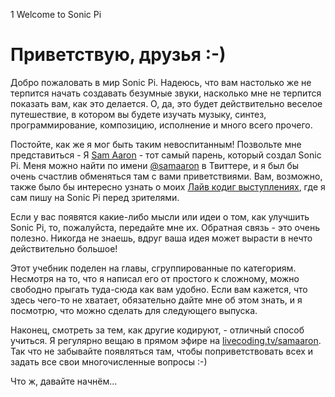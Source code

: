 1 Welcome to Sonic Pi

# Приветствую, друзья :-)

Добро пожаловать в мир Sonic Pi. Надеюсь, что вам настолько же не терпится
начать создавать безумные звуки, насколько мне не терпится показать вам, как
это делается. О, да, это будет действительно веселое путешествие, в котором вы
будете изучать музыку, синтез, программирование, композицию, исполнение и много
всего прочего.

Постойте, как же я мог быть таким невоспитанным! Позвольте мне представиться -
Я [Sam Aaron](http://twitter.com/samaaron) - тот самый парень, который создал
Sonic Pi. Меня можно найти по имени [@samaaron](http://twitter.com/samaaron) в
Твиттере, и я был бы очень счастлив обменяться там с вами приветствиями. Вам,
возможно, также было бы интересно узнать о моих
[Лайв кодиг выступлениях](http://facebook.com/livecodersamaaron), где я
сам пишу на Sonic Pi перед зрителями.

Если у вас появятся какие-либо мысли или идеи о том, как улучшить Sonic Pi, то,
пожалуйста, передайте мне их. Обратная связь - это очень полезно. Никогда не
знаешь, вдруг ваша идея может вырасти в нечто действительно большое!

Этот учебник поделен на главы, сгруппированные по категориям. Несмотря на то,
что я написал его от простого к сложному, можно свободно прыгать туда-сюда как
вам удобно. Если вам кажется, что здесь чего-то не хватает, обязательно дайте
мне об этом знать, и я посмотрю, что можно сделать для следующего выпуска.

Наконец, смотреть за тем, как другие кодируют, - отличный способ учиться. Я
регулярно вещаю в прямом эфире на
[livecoding.tv/samaaron](http://livecoding.tv/samaaron). Так что не забывайте
появляться там, чтобы поприветствовать всех и задать все свои многочисленные
вопросы :-)

Что ж, давайте начнём...
